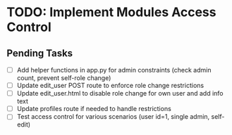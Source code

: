 # TODO: Implement Modules Access Control

## Pending Tasks
- [ ] Add helper functions in app.py for admin constraints (check admin count, prevent self-role change)
- [ ] Update edit_user POST route to enforce role change restrictions
- [ ] Update edit_user.html to disable role change for own user and add info text
- [ ] Update profiles route if needed to handle restrictions
- [ ] Test access control for various scenarios (user id=1, single admin, self-edit)
